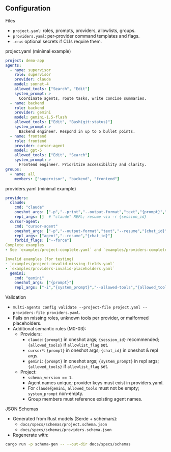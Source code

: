 ## Configuration

Files
- `project.yaml`: roles, prompts, providers, allowlists, groups.
- `providers.yaml`: per-provider command templates and flags.
- `.env`: optional secrets if CLIs require them.

project.yaml (minimal example)
```yaml
project: demo-app
agents:
  - name: supervisor
    role: supervisor
    provider: claude
    model: sonnet-4
    allowed_tools: ["Search", "Edit"]
    system_prompt: >
      Coordinate agents, route tasks, write concise summaries.
  - name: backend
    role: backend
    provider: gemini
    model: gemini-1.5-flash
    allowed_tools: ["Edit", "Bash(git:status)"]
    system_prompt: >
      Backend engineer. Respond in up to 5 bullet points.
  - name: frontend
    role: frontend
    provider: cursor-agent
    model: gpt-5
    allowed_tools: ["Edit", "Search"]
    system_prompt: >
      Frontend engineer. Prioritize accessibility and clarity.
groups:
  - name: all
    members: ["supervisor", "backend", "frontend"]
```

providers.yaml (minimal example)
```yaml
providers:
  claude:
    cmd: "claude"
    oneshot_args: ["-p","--print","--output-format","text","{prompt}","--session-id","{session_id}","--allowed-tools","{allowed_tools}","--permission-mode","plan"]
    repl_args: []  # "claude" REPL; resume via -r {session_id}
  cursor-agent:
    cmd: "cursor-agent"
    oneshot_args: ["-p","--output-format","text","--resume","{chat_id}","{prompt}"]
    repl_args: ["agent","--resume","{chat_id}"]
    forbid_flags: ["--force"]
Complete examples
- See `examples/project-complete.yaml` and `examples/providers-complete.yaml`

Invalid examples (for testing)
- `examples/project-invalid-missing-fields.yaml`
- `examples/providers-invalid-placeholders.yaml`
  gemini:
    cmd: "gemini"
    oneshot_args: ["{prompt}"]
    repl_args: ["-i","{system_prompt}","--allowed-tools","{allowed_tools}"]
```

Validation
- `multi-agents config validate --project-file project.yaml --providers-file providers.yaml`.
- Fails on missing roles, unknown tools per provider, or malformed placeholders.
- Additional semantic rules (M0-03):
  - Providers:
    - `claude`: `{prompt}` in oneshot args; `{session_id}` recommended; `{allowed_tools}` if `allowlist_flag` set.
    - `cursor*`: `{prompt}` in oneshot args; `{chat_id}` in oneshot & repl args.
    - `gemini`: `{prompt}` in oneshot args; `{system_prompt}` in repl args; `{allowed_tools}` if `allowlist_flag` set.
  - Project:
    - `schema_version == 1`.
    - Agent names unique; provider keys must exist in providers.yaml.
    - For `claude`/`gemini`, `allowed_tools` must not be empty; `system_prompt` non-empty.
    - Group members must reference existing agent names.

JSON Schemas
- Generated from Rust models (Serde + schemars):
  - `docs/specs/schemas/project.schema.json`
  - `docs/specs/schemas/providers.schema.json`
- Regenerate with:
```bash
cargo run -p schema-gen -- --out-dir docs/specs/schemas
```
